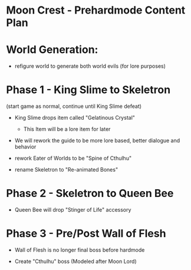 # Moon Crest - Prehardmode Content Plan

# World Generation:
- refigure world to generate both world evils (for lore purposes)

# Phase 1 - King Slime to Skeletron
(start game as normal, continue until King Slime defeat)
- King Slime drops item called "Gelatinous Crystal"
    - This Item will be a lore item for later

- We will rework the guide to be more lore based, better dialogue and behavior

- rework Eater of Worlds to be "Spine of Cthulhu"

- rename Skeletron to "Re-animated Bones"

# Phase 2 - Skeletron to Queen Bee

- Queen Bee will drop "Stinger of Life" accessory

# Phase 3 - Pre/Post Wall of Flesh

- Wall of Flesh is no longer final boss before hardmode

- Create "Cthulhu" boss (Modeled after Moon Lord)